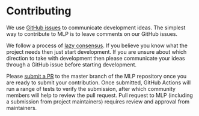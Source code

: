 # Contributing

We use [GitHub issues](https://github.com/gojek/mlp/issues) to communicate development ideas. The simplest way to contribute to MLP is to leave comments on our GitHub issues.

We follow a process of [lazy consensus](http://community.apache.org/committers/lazyConsensus.html). If you believe you know what the project needs then just start development. If you are unsure about which direction to take with development then please communicate your ideas through a GitHub issue before starting development.

Please [submit a PR](https://github.com/gojek/mlp/pulls) to the master branch of the MLP repository once you are ready to submit your contribution. Once submitted, GitHub Actions will run a range of tests to verify the submission, after which community members will help to review the pull request. Pull request to MLP (including a submission from project maintainers) requires review and approval from maintainers.
